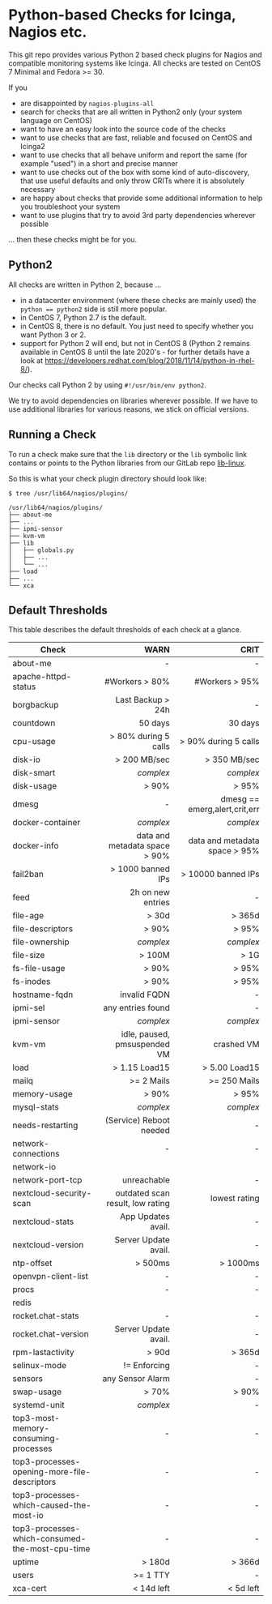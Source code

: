 # Python-based Checks for Icinga, Nagios etc.

This git repo provides various Python 2 based check plugins for Nagios and compatible monitoring systems like Icinga. All checks are tested on CentOS 7 Minimal and Fedora >= 30.

If you

* are disappointed by `nagios-plugins-all`
* search for checks that are all written in Python2 only (your system language on CentOS)
* want to have an easy look into the source code of the checks
* want to use checks that are fast, reliable and focused on CentOS and Icinga2
* want to use checks that all behave uniform and report the same (for example "used") in a short and precise manner
* want to use checks out of the box with some kind of auto-discovery, that use useful defaults and only throw CRITs where it is absolutely necessary
* are happy about checks that provide some additional information to help you troubleshoot your system
* want to use plugins that try to avoid 3rd party dependencies wherever possible

... then these checks might be for you.


## Python2

All checks are written in Python 2, because ...

* in a datacenter environment (where these checks are mainly used) the `python == python2` side is still more popular.
* in CentOS 7, Python 2.7 is the default.
* in CentOS 8, there is no default. You just need to specify whether you want Python 3 or 2.
* support for Python 2 will end, but not in CentOS 8 (Python 2 remains available in CentOS 8 until the late 2020's - for further details have a look at https://developers.redhat.com/blog/2018/11/14/python-in-rhel-8/).

Our checks call Python 2 by using `#!/usr/bin/env python2`.

We try to avoid dependencies on libraries wherever possible. If we have to use additional libraries for various reasons, we stick on official versions.


## Running a Check

To run a check make sure that the `lib` directory or the `lib` symbolic link contains or points to the Python libraries from our GitLab repo [lib-linux](https://git.linuxfabrik.ch/linuxfabrik-icinga-plugins/lib-linux).

So this is what your check plugin directory should look like:

```
$ tree /usr/lib64/nagios/plugins/

/usr/lib64/nagios/plugins/
├── about-me
├── ...
├── ipmi-sensor
├── kvm-vm
├── lib
│   ├── globals.py
│   ├── ...
│   └── ...
├── load
├── ...
└── xca
```


## Default Thresholds

This table describes the default thresholds of each check at a glance.

Check                                            | WARN  | CRIT  
------------------------------------------------ | -----:| -----:
about-me                                         | -     | -
apache-httpd-status                     | #Workers > 80% | #Workers > 95%
borgbackup                           | Last Backup > 24h | -
countdown                                      | 50 days | 30 days
cpu-usage                         | > 80% during 5 calls | > 90% during 5 calls
disk-io                                   | > 200 MB/sec | > 350 MB/sec
disk-smart                                   | _complex_ | _complex_
disk-usage                                       | > 90% | > 95%
dmesg                                            | -     | dmesg == emerg,alert,crit,err  
docker-container                             | _complex_ | _complex_
docker-info              | data and metadata space > 90% | data and metadata space > 95% 
fail2ban                             | > 1000 banned IPs | > 10000 banned IPs
feed                                 | 2h on new entries | -
file-age                                         | > 30d | > 365d
file-descriptors                                 | > 90% | > 95%
file-ownership                               | _complex_ | _complex_
file-size                                       | > 100M | > 1G
fs-file-usage                                    | > 90% | > 95%
fs-inodes                                        | > 90% | > 95%
hostname-fqdn                             | invalid FQDN | -
ipmi-sel                             | any entries found | -
ipmi-sensor                                  | _complex_ | _complex_
kvm-vm                    | idle, paused, pmsuspended VM | crashed VM
load                                     | > 1.15 Load15 | > 5.00 Load15
mailq                                       | >= 2 Mails | >= 250 Mails
memory-usage                                     | > 90% | > 95%
mysql-stats                                  | _complex_ | _complex_
needs-restarting               | (Service) Reboot needed | -
network-connections                              | -     | -
network-io                                       |       |       
network-port-tcp                           | unreachable | -
nextcloud-security-scan | outdated scan result, low rating | lowest rating
nextcloud-stats                     | App Updates avail. | -
nextcloud-version                 | Server Update avail. | -
ntp-offset                                     | > 500ms | > 1000ms
openvpn-client-list                              | -     | -
procs                                            | -     | -
redis                                            |       |       
rocket.chat-stats                                | -     | -
rocket.chat-version               | Server Update avail. | -
rpm-lastactivity                                 | > 90d | > 365d
selinux-mode                              | != Enforcing | -
sensors                               | any Sensor Alarm | -
swap-usage                                      | > 70%  | > 90%
systemd-unit                                 | _complex_ | -
top3-most-memory-consuming-processes             | -     | -
top3-processes-opening-more-file-descriptors     | -     | -
top3-processes-which-caused-the-most-io          | -     | -
top3-processes-which-consumed-the-most-cpu-time  | -     | -
uptime                                          | > 180d | > 366d
users                                         | >= 1 TTY | -
xca-cert                                    | < 14d left | < 5d left
